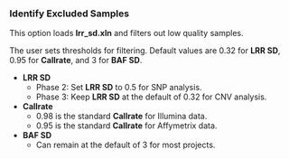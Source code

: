 ### Identify Excluded Samples

This option loads **lrr_sd.xln** and filters out low quality samples.

The user sets thresholds for filtering. Default values are 0.32 for **LRR SD**, 0.95 for **Callrate**, and 3 for **BAF SD**.
- **LRR SD**
  - Phase 2: Set **LRR SD** to 0.5 for SNP analysis.
  - Phase 3: Keep **LRR SD** at the default of 0.32 for CNV analysis.
- **Callrate**
  - 0.98 is the standard **Callrate** for Illumina data.
  - 0.95 is the standard **Callrate** for Affymetrix data.
- **BAF SD** 
  - Can remain at the default of 3 for most projects.

